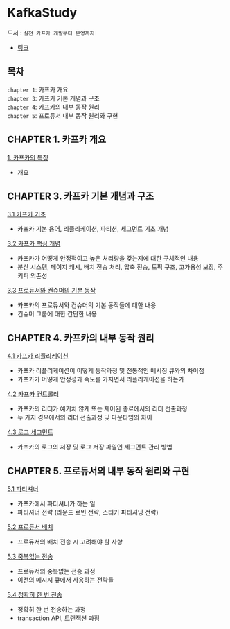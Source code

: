 # KafkaStudy


도서 : `실전 카프카 개발부터 운영까지`
- [링크](https://www.yes24.com/Product/Goods/104410708)



## 목차

`chapter 1`: 카프카 개요  
`chapter 3`: 카프카 기본 개념과 구조  
`chapter 4`: 카프카의 내부 동작 원리  
`chapter 5`: 프로듀서 내부 동작 원리와 구현



## CHAPTER 1. 카프카 개요

[1. 카프카의 특징](https://github.com/changuii/KafkaStudy/blob/main/chapter1/KafkaFeature.md)
- 개요

## CHAPTER 3. 카프카 기본 개념과 구조

[3.1 카프카 기초](https://github.com/changuii/KafkaStudy/blob/main/chapter3/KafkaBasic.md)
- 카프카 기본 용어, 리플리케이션, 파티션, 세그먼트 기초 개념

[3.2 카프카 핵심 개념](https://github.com/changuii/KafkaStudy/blob/main/chapter3/KafkaCore.md)
- 카프카가 어떻게 안정적이고 높은 처리량을 갖는지에 대한 구체적인 내용
- 분산 시스템, 페이지 캐시, 배치 전송 처리, 압축 전송, 토픽 구조, 고가용성 보장, 주키퍼 의존성

[3.3 프로듀서와 컨슈머의 기본 동작](https://github.com/changuii/KafkaStudy/blob/main/chapter3/KafKaProCon.md)
- 카프카의 프로듀서와 컨슈머의 기본 동작들에 대한 내용
- 컨슈머 그룹에 대한 간단한 내용


## CHAPTER 4. 카프카의 내부 동작 원리

[4.1 카프카 리플리케이션](https://github.com/changuii/KafkaStudy/blob/main/chapter4/Replication.md)
- 카프카 리플리케이션이 어떻게 동작과정 및 전통적인 메시징 큐와의 차이점
- 카프카가 어떻게 안정성과 속도를 가지면서 리플리케이션을 하는가

[4.2 카프카 컨트롤러](https://github.com/changuii/KafkaStudy/blob/main/chapter4/Controller.md)
- 카프카의 리더가 예기치 않게 또는 제어된 종료에서의 리더 선출과정
- 두 가지 경우에서의 리더 선출과정 및 다운타임의 차이

[4.3 로그 세그먼트](https://github.com/changuii/KafkaStudy/blob/main/chapter4/Log(LogSegment).md)
- 카프카의 로그의 저장 및 로그 저장 파일인 세그먼트 관리 방법


## CHAPTER 5. 프로듀서의 내부 동작 원리와 구현

[5.1 파티셔너 ](https://github.com/changuii/KafkaStudy/blob/main/chapter5/Partitioner.md)
- 카프카에서 파티셔너가 하는 일
- 파티셔너 전략 (라운드 로빈 전략, 스티키 파티셔닝 전략)

[5.2 프로듀서 배치](https://github.com/changuii/KafkaStudy/blob/main/chapter5/Batch.md)
- 프로듀서의 배치 전송 시 고려해야 할 사항

[5.3 중복없는 전송](https://github.com/changuii/KafkaStudy/blob/main/chapter5/TransWithoutDupli.md)
- 프로듀서의 중복없는 전송 과정
- 이전의 메시지 큐에서 사용하는 전략들 

[5.4 정확히 한 번 전송](https://github.com/changuii/KafkaStudy/blob/main/chapter5/ExactlyOnceTransfer.md)
- 정확히 한 번 전송하는 과정
- transaction API, 트랜잭션 과정





